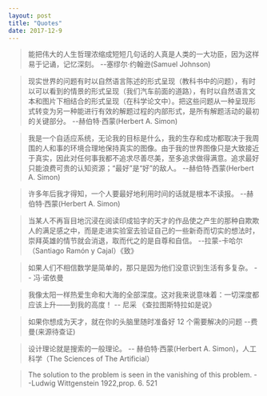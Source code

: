 ```yaml
---
layout: post
title: "Quotes"
date: 2017-12-9
---
```


>能把伟大的人生哲理浓缩成短短几句话的人真是人类的一大功臣，因为这样易于记诵，记忆深刻。 
--塞缪尔·约翰逊(Samuel Johnson)

> 现实世界的问题有时以自然语言陈述的形式呈现（教科书中的问题），有时以可以看到的情景的形式呈现（我们汽车前面的道路），有时以自然语言文本和图片下相结合的形式呈现（在科学论文中）。把这些问题从一种呈现形式转变为另一种能进行有效的解题过程的内部形式，是所有解题活动的最初的关键部分。
--赫伯特·西蒙(Herbert A. Simon)

> 我是一个自适应系统，无论我的目标是什么，我的生存和成功都取决于我周围的人和事的环境合理地保持真实的图像。由于我的世界图像只是大致接近于真实，因此对任何事我都不追求尽善尽美，至多追求做得满意。追求最好只能浪费可贵的认知资源；“最好”是“好”的敌人。
--赫伯特·西蒙(Herbert A. Simon)



> 许多年后我才得知，一个人要最好地利用时间的话就是根本不读报。
--赫伯特·西蒙(Herbert A. Simon)

> 当某人不再盲目地沉浸在阅读印成铅字的天才的作品使之产生的那种自欺欺人的满足感之中，而是走进实验室去验证自己的一些新奇而切实的想法时，崇拜英雄的情节就会消退，取而代之的是自尊和自信。
--拉蒙-卡哈尔（Santiago Ramón y Cajal）《致》


>  如果人们不相信数学是简单的，那只是因为他们没意识到生活有多复杂。
-- 冯·诺依曼

> 我像太阳一样热爱生命和大海的全部深度。这对我来说意味着：一切深度都应该上升——到我的高度！
-- 尼采 《查拉图斯特拉如是说》

> 如果你想成为天才，就在你的头脑里随时准备好 12 个需要解决的问题
 --费曼(来源待查证)

> 设计理论就是搜索的一般理论。
-- 赫伯特·西蒙(Herbert A. Simon)，人工科学（The Sciences of The Artificial）

> The solution to the problem is seen in the vanishing of this problem.
--Ludwig Wittgenstein 1922,prop. 6. 521

